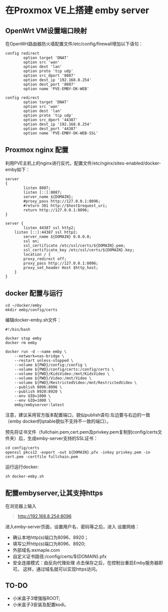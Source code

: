 # 在Proxmox VE上搭建 emby server

## OpenWrt VM设置端口映射

在OpenWrt路由器防火墙配置文件/etc/config/firewall增加以下语句：
```
config redirect
        option target 'DNAT'
        option src 'wan'
        option dest 'lan'
        option proto 'tcp udp'
        option src_dport '8087'
        option dest_ip '192.168.8.254'
        option dest_port '8087'
        option name 'PVE-EMBY-DK-WEB'

config redirect
        option target 'DNAT'
        option src 'wan'
        option dest 'lan'
        option proto 'tcp udp'
        option src_dport '44387'
        option dest_ip '192.168.8.254'
        option dest_port '44387'
        option name 'PVE-EMBY-DK-WEB-SSL'
```
## Proxmox nginx 配置
利用PVE主机上的nginx进行反代，配置文件/etc/nginx/sites-enabled/docker-emby如下：
```
server
{
        listen 8087;
        listen [::]:8087;
        server_name ${DOMAIN};
        #proxy_pass http://127.0.0.1:8096;
        #return 301 http://$host$request_uri;
        return http://127.0.0.1:8096;
}

server {
        listen 44387 ssl http2;
    listen [::]:44387 ssl http2;
        server_name ${DOMAIN} 0.0.0.0;
        ssl on;
        ssl_certificate /etc/ssl/certs/${DOMAIN}.pem;
        ssl_certificate_key /etc/ssl/certs/${DOMAIN}.key;
        location / {
        proxy_redirect off;
        proxy_pass http://127.0.0.1:8096;
        proxy_set_header Host $http_host;
    }
}

```
## docker 配置与运行

```
cd ~/docker/emby
mkdir emby/config/certs
```
编辑docker-emby.sh文件：
```
#!/bin/bash

docker stop emby
docker rm emby

docker run -d --name emby \
    --network=nas-bridge \
    --restart unless-stopped \
    --volume ${PWD}/config:/config \
    --volume ${PWD}/config/certs:/config/certs \
    --volume ${PWD}/KidsVideo:/mnt/KidsVideo \
    --volume ${PWD}/Video:/mnt/Video \
    --volume ${PWD}/RestrictedVideo:/mnt/RestrictedVideo \
    --publish 8096:8096 \
    --publish 8920:8920 \
    --env UID=1000 \
    --env GID=1000 \
    emby/embyserver:latest

```
注意，建议采用官方版本配置端口，貌似publish语句:左边要与右边的一致（emby docker的iptable貌似不支持不一致的端口）。

预先将证书文件（fullchain.pem,cert.pem及privkey.pem复制到config/certs文件夹）后，生成emby-server支持的SSL证书：
```
cd config/certs
openssl pkcs12 -export -out ${DOMAIN}.pfx -inkey privkey.pem -in cert.pem -certfile fullchain.pem
```

运行运行docker:
```
sh docker-emby.sh
```

## 配置embyserver,让其支持https
在浏览器上输入
>http://192.168.8.254:8096

进入emby-server页面，设置用户名、密码等之后，进入
设置网络：
- 确认本地http(s)端口为8096、8920；
- 填写公开http(s)端口为8096、8920;
- 外部域名:exmaple.com
- 自定义证书路径:/config/certs/${DOMAIN}.pfx
- 安全连接模式：由反向代理处理
点击保存之后，在控制台重启Emby服务器即可。
这样，通过域名就可以实现https访问。

## TO-DO
- 小米盒子3增强版ROOT;
- 小米盒子3安装及配置kodi。
